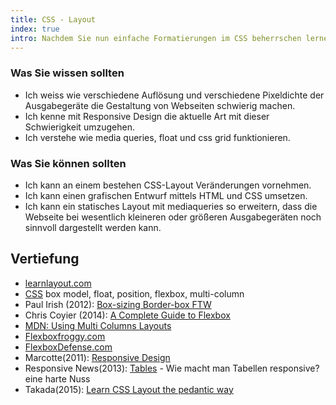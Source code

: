 ```yaml
---
title: CSS - Layout
index: true
intro: Nachdem Sie nun einfache Formatierungen im CSS beherrschen lernen Sie, wie sie das Layout der ganzen Seite beeinflussen können.
---
```


### Was Sie wissen sollten

* Ich weiss wie verschiedene Auflösung und verschiedene Pixeldichte der Ausgabegeräte die Gestaltung von Webseiten schwierig machen.
* Ich kenne mit Responsive Design die aktuelle Art mit dieser Schwierigkeit umzugehen.
* Ich verstehe wie media queries, float und css grid funktionieren.

### Was Sie können sollten
* Ich kann an einem bestehen CSS-Layout Veränderungen vornehmen.
* Ich kann einen grafischen Entwurf mittels HTML und CSS umsetzen.
* Ich kann ein statisches Layout mit mediaqueries so erweitern, dass die Webseite bei wesentlich kleineren oder größeren Ausgabegeräten noch sinnvoll dargestellt werden kann.


## Vertiefung

* [learnlayout.com](http://learnlayout.com)
* [CSS](http://www.w3.org/Style/CSS/specs.en.html) box model, float, position, flexbox, multi-column
* Paul Irish (2012): [Box-sizing Border-box FTW](http://www.paulirish.com/2012/box-sizing-border-box-ftw/)
* Chris Coyier (2014): [A Complete Guide to Flexbox](http://css-tricks.com/snippets/css/a-guide-to-flexbox/)
* [MDN: Using Multi Columns Layouts](https://developer.mozilla.org/en-US/docs/Web/Guide/CSS/Using_multi-column_layouts)
* [Flexboxfroggy.com](http://flexboxfroggy.com/)
* [FlexboxDefense.com](http://www.flexboxdefense.com/)
* Marcotte(2011): [Responsive Design](http://www.amazon.com/Responsive-Design-Brief-People-Websites/dp/098444257X/)
* Responsive News(2013): [Tables](http://responsivenews.co.uk/post/52382349921/tables) - Wie macht man Tabellen responsive?  eine harte Nuss
* Takada(2015): [Learn CSS Layout the pedantic way](http://book.mixu.net/css/index.html)
